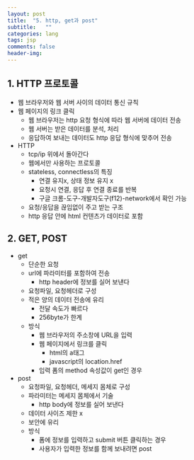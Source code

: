 ```yaml
---
layout: post
title:  "5. http, get과 post"
subtitle:   ""
categories: lang
tags: jsp
comments: false
header-img: 
---
```


## 1. HTTP 프로토콜
- 웹 브라우저와 웹 서버 사이의 데이터 통신 규칙
- 웹 페이지의 링크 클릭
  - 웹 브라우저는 http 요청 형식에 따라 웹 서버에 데이터 전송
  - 웹 서버는 받은 데이터를 분석, 처리
  - 응답하여 보내는 데이터도 http 응답 형식에 맞추어 전송
- HTTP
  - tcp/ip 위에서 돌아간다
  - 웹에서만 사용하는 프로토콜
  - stateless, connectless의 특징
    - 연결 유지x, 상태 정보 유지 x
    - 요청시 연결, 응답 후 연결 종료를 반복
    - 구글 크롬-도구-개발자도구(f12)-network에서 확인 가능
  - 요청/응답을 끊임없이 주고 받는 구조
  - http 응답 안에 html 컨텐츠가 데이터로 포함   

## 2. GET, POST
- get
  - 단순한 요청
  - url에 파라미터를 포함하여 전송
    - http header에 정보를 실어 보낸다
  - 요청파일, 요청헤더로 구성
  - 적은 양의 데이터 전송에 유리
    - 전달 속도가 빠르다
    - 256byte가 한계
  - 방식
    - 웹 브라우저의 주소창에 URL을 입력
    - 웹 페이지에서 링크를 클릭
      - html의 a태그
      - javascript의 location.href
    - 입력 폼의 method 속성값이 get인 경우
- post
  - 요청파일, 요청헤더, 메세지 몸체로 구성
  - 파라미터는 메세지 몸체에서 기술
    - http body에 정보를 실어 보낸다
  - 데이터 사이즈 제한 x
  - 보안에 유리
  - 방식
    - 폼에 정보를 입력하고 submit 버튼 클릭하는 경우
    - 사용자가 입력한 정보를 함께 보내려면 post
